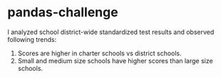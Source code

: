 # pandas-challenge
I analyzed school district-wide standardized test results and observed following trends:
1. Scores are higher in charter schools vs district schools. 
2. Small and medium size schools have higher scores than large size schools. 



